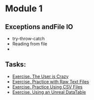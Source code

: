 # Module 1
## Exceptions andFile IO

- try-throw-catch 
- Reading from file
- 

## Tasks:
- [Exercise. The User is Crazy](/Course_4_OOP_for_Unreal/Module_1/1_Crazy_User/Crazy_User.md)
- [Exercise. Practice with Raw Text Files](/Course_4_OOP_for_Unreal/Module_1/2_Raw_Text_Files/Raw_Text_Files.md)
- [Exercise. Practice Using CSV Files](/Course_4_OOP_for_Unreal/Module_1/3_CSV_Files/CSV_Files.md)
- [Exercise. Using an Unreal DataTable](/Course_4_OOP_for_Unreal/Module_1/4_UE_DataTable/UE_DataTable.md)